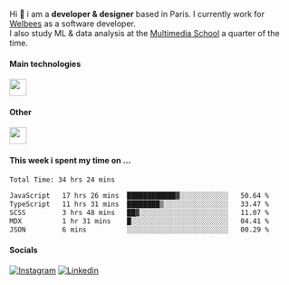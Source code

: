 Hi :wave: i am a **developer & designer** based in Paris. I currently work for [Welbees](https://www.welbees.com) as a software developer.<br /> I also study ML & data analysis at the [Multimedia School](https://www.ecole-multimedia.com/) a quarter of the time.

#### Main technologies
<img height="30" src="https://skillicons.dev/icons?i=js,ts,react,nextjs,threejs,nodejs,nestjs,laravel,mysql,git,docker" />

#### Other
<img height="30" src="https://skillicons.dev/icons?i=figma,ps,ai,ae,pr,blender,unreal,ableton" />

#### This week i spent my time on ...
<!--START_SECTION:waka-->

```txt
Total Time: 34 hrs 24 mins

JavaScript   17 hrs 26 mins  ████████████▓░░░░░░░░░░░░   50.64 %
TypeScript   11 hrs 31 mins  ████████▒░░░░░░░░░░░░░░░░   33.47 %
SCSS         3 hrs 48 mins   ██▓░░░░░░░░░░░░░░░░░░░░░░   11.07 %
MDX          1 hr 31 mins    █░░░░░░░░░░░░░░░░░░░░░░░░   04.41 %
JSON         6 mins          ░░░░░░░░░░░░░░░░░░░░░░░░░   00.29 %
```

<!--END_SECTION:waka-->

#### Socials

<a href="https://www.instagram.com/maximelbv/" target="_blank">![Instagram](https://img.shields.io/badge/Instagram-E4405F?style=for-the-badge&logo=instagram&logoColor=white)</a>
<a href="https://www.linkedin.com/in/maxime-lefebvre-85b545199" target="_blank">![Linkedin](https://img.shields.io/badge/LinkedIn-0077B5?style=for-the-badge&logo=linkedin&logoColor=white)</a>
